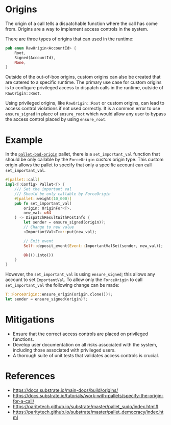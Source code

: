 # Origins

The origin of a call tells a dispatchable function where the call has come from. Origins are a way to implement access controls in the system.

There are three types of origins that can used in the runtime:

```rust
pub enum RawOrigin<AccountId> {
	Root,
	Signed(AccountId),
	None,
}
```

Outside of the out-of-box origins, custom origins can also be created that are catered to a specific runtime. The primary use case for custom origins is to configure privileged access to dispatch calls in the runtime, outside of `RawOrigin::Root`.

Using privileged origins, like `RawOrigin::Root` or custom origins, can lead to access control violations if not used correctly. It is a common error to use `ensure_signed` in place of `ensure_root` which would allow any user to bypass the access control placed by using `ensure_root`.

# Example

In the [`pallet-bad-origin`](https://github.com/crytic/building-secure-contracts/blob/master/not-so-smart-contracts/substrate/origins/pallet-bad-origin.rs) pallet, there is a `set_important_val` function that should be only callable by the `ForceOrigin` _custom_ origin type. This custom origin allows the pallet to specify that only a specific account can call `set_important_val`.

```rust
#[pallet::call]
impl<T:Config> Pallet<T> {
    /// Set the important val
    /// Should be only callable by ForceOrigin
    #[pallet::weight(10_000)]
    pub fn set_important_val(
        origin: OriginFor<T>,
        new_val: u64
    ) -> DispatchResultWithPostInfo {
        let sender = ensure_signed(origin)?;
        // Change to new value
        <ImportantVal<T>>::put(new_val);

        // Emit event
        Self::deposit_event(Event::ImportantValSet(sender, new_val));

        Ok(().into())
    }
}
```

However, the `set_important_val` is using `ensure_signed`; this allows any account to set `ImportantVal`. To allow only the `ForceOrigin` to call `set_important_val` the following change can be made:

```rust
T::ForceOrigin::ensure_origin(origin.clone())?;
let sender = ensure_signed(origin)?;
```

# Mitigations

- Ensure that the correct access controls are placed on privileged functions.
- Develop user documentation on all risks associated with the system, including those associated with privileged users.
- A thorough suite of unit tests that validates access controls is crucial.

# References

- https://docs.substrate.io/main-docs/build/origins/
- https://docs.substrate.io/tutorials/work-with-pallets/specify-the-origin-for-a-call/
- https://paritytech.github.io/substrate/master/pallet_sudo/index.html#
- https://paritytech.github.io/substrate/master/pallet_democracy/index.html
